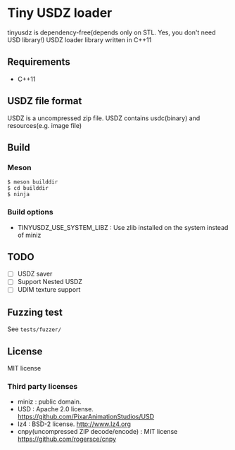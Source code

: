 # Tiny USDZ loader

tinyusdz is dependency-free(depends only on STL. Yes, you don't need USD library!) USDZ loader library written in C++11

## Requirements

* C++11

## USDZ file format

USDZ is a uncompressed zip file.
USDZ contains usdc(binary) and resources(e.g. image file)

## Build

### Meson

```
$ meson builddir
$ cd builddir
$ ninja
```

### Build options

* TINYUSDZ_USE_SYSTEM_LIBZ : Use zlib installed on the system instead of miniz

## TODO

* [ ] USDZ saver
* [ ] Support Nested USDZ
* [ ] UDIM texture support

## Fuzzing test

See `tests/fuzzer/` 

## License

MIT license

### Third party licenses

* miniz : public domain.
* USD : Apache 2.0 license. https://github.com/PixarAnimationStudios/USD
* lz4 : BSD-2 license. http://www.lz4.org
* cnpy(uncompressed ZIP decode/encode) : MIT license https://github.com/rogersce/cnpy
